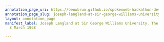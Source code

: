```yaml
---
annotation_page_uri: https://benwbrum.github.io/spokenweb-hackathon-development-noterms/annotations/joseph-langland-at-sir-george-williams-university-the-poetry-series-8-march-1968-canvas-1-unknown.json
annotation_page_slug: joseph-langland-at-sir-george-williams-university-the-poetry-series-8-march-1968-canvas-1-unknown
layout: annotation_page
manifest_label: Joseph Langland at Sir George Williams University, The Poetry Series,
  8 March 1968

---
```

